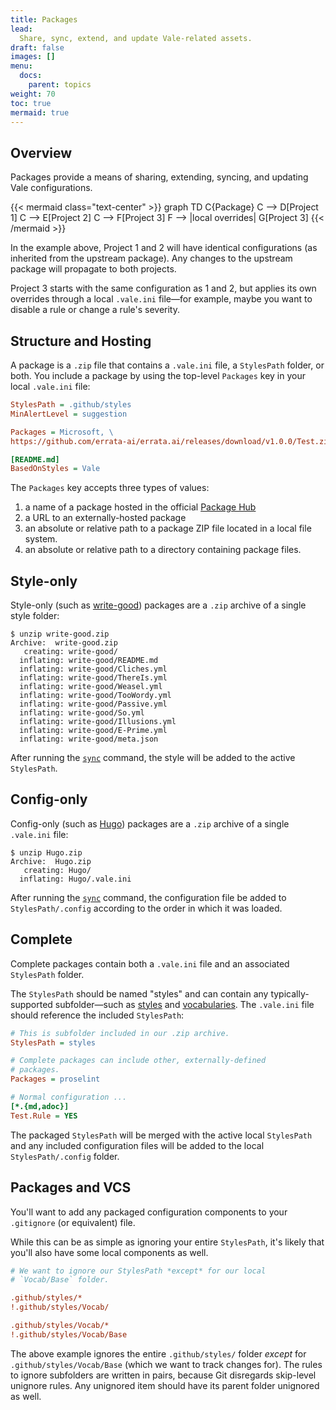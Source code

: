 ```yaml
---
title: Packages
lead:
  Share, sync, extend, and update Vale-related assets.
draft: false
images: []
menu:
  docs:
    parent: topics
weight: 70
toc: true
mermaid: true
---
```


## Overview

Packages provide a means of sharing, extending, syncing, and updating Vale configurations.

{{< mermaid class="text-center" >}}
graph TD
    C{Package}
    C --> D[Project 1]
    C --> E[Project 2]
    C --> F[Project 3]
    F --> |local overrides| G[Project 3]
{{< /mermaid >}}

In the example above, Project 1 and 2 will have identical configurations (as inherited from the upstream package). Any changes to the upstream package will propagate to both projects.

Project 3 starts with the same configuration as 1 and 2, but applies its own
overrides through a local `.vale.ini` file&mdash;for example, maybe you want to
disable a rule or change a rule's severity.

## Structure and Hosting

A package is a `.zip` file that contains a `.vale.ini` file, a `StylesPath`
folder, or both. You include a package by using the top-level `Packages` key
in your local `.vale.ini` file:

```ini
StylesPath = .github/styles
MinAlertLevel = suggestion

Packages = Microsoft, \
https://github.com/errata-ai/errata.ai/releases/download/v1.0.0/Test.zip

[README.md]
BasedOnStyles = Vale
```

The `Packages` key accepts three types of values:
  1. a name of a package hosted
in the official [Package Hub](/hub/)
  2. a URL to an externally-hosted
package
  3. an absolute or relative path to a package ZIP file located in a local file system.
  4. an absolute or relative path to a directory containing package files.

## Style-only

Style-only (such as [write-good][1]) packages are a  `.zip` archive of a single
style folder:

```console
$ unzip write-good.zip
Archive:  write-good.zip
   creating: write-good/
  inflating: write-good/README.md
  inflating: write-good/Cliches.yml
  inflating: write-good/ThereIs.yml
  inflating: write-good/Weasel.yml
  inflating: write-good/TooWordy.yml
  inflating: write-good/Passive.yml
  inflating: write-good/So.yml
  inflating: write-good/Illusions.yml
  inflating: write-good/E-Prime.yml
  inflating: write-good/meta.json
```

After running the [`sync`](/manual/sync) command, the style will be added to
the active `StylesPath`.

## Config-only

Config-only (such as [Hugo][2]) packages are a  `.zip` archive of a single
`.vale.ini` file:

```console
$ unzip Hugo.zip
Archive:  Hugo.zip
   creating: Hugo/
  inflating: Hugo/.vale.ini
```

After running the [`sync`](/manual/sync) command, the configuration file be
added to `StylesPath/.config` according to the order in which it was loaded.

## Complete

Complete packages contain both a `.vale.ini` file and an associated
`StylesPath` folder.

The `StylesPath` should be named "styles" and can contain any
typically-supported subfolder&mdash;such as [styles](/docs/topics/styles) and
[vocabularies](/docs/topics/vocab). The `.vale.ini` file should reference the
included `StylesPath`:

```ini
# This is subfolder included in our .zip archive.
StylesPath = styles

# Complete packages can include other, externally-defined
# packages.
Packages = proselint

# Normal configuration ...
[*.{md,adoc}]
Test.Rule = YES
```

The packaged `StylesPath` will be merged with the active local `StylesPath`
and any included configuration files will be added to the local
`StylesPath/.config` folder.

## Packages and VCS

You'll want to add any packaged configuration components to your `.gitignore`
(or equivalent) file.

While this can be as simple as ignoring your entire `StylesPath`, it's likely
that you'll also have some local components  as well.

```ini
# We want to ignore our StylesPath *except* for our local
# `Vocab/Base` folder.

.github/styles/*
!.github/styles/Vocab/

.github/styles/Vocab/*
!.github/styles/Vocab/Base
```

The above example ignores the entire `.github/styles/` folder *except* for
`.github/styles/Vocab/Base` (which we want to track changes for). 
The rules to ignore subfolders are written in pairs, because Git disregards
skip-level unignore rules. Any unignored item should have its parent folder
unignored as well.

[1]: /hub/write-good/
[2]: /hub/hugo/
